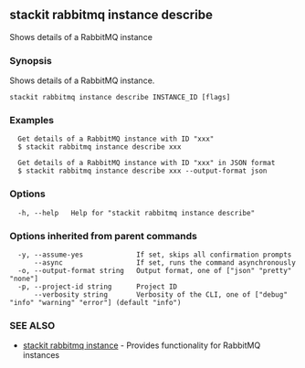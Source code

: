 ## stackit rabbitmq instance describe

Shows details of a RabbitMQ instance

### Synopsis

Shows details of a RabbitMQ instance.

```
stackit rabbitmq instance describe INSTANCE_ID [flags]
```

### Examples

```
  Get details of a RabbitMQ instance with ID "xxx"
  $ stackit rabbitmq instance describe xxx

  Get details of a RabbitMQ instance with ID "xxx" in JSON format
  $ stackit rabbitmq instance describe xxx --output-format json
```

### Options

```
  -h, --help   Help for "stackit rabbitmq instance describe"
```

### Options inherited from parent commands

```
  -y, --assume-yes             If set, skips all confirmation prompts
      --async                  If set, runs the command asynchronously
  -o, --output-format string   Output format, one of ["json" "pretty" "none"]
  -p, --project-id string      Project ID
      --verbosity string       Verbosity of the CLI, one of ["debug" "info" "warning" "error"] (default "info")
```

### SEE ALSO

* [stackit rabbitmq instance](./stackit_rabbitmq_instance.md)	 - Provides functionality for RabbitMQ instances

